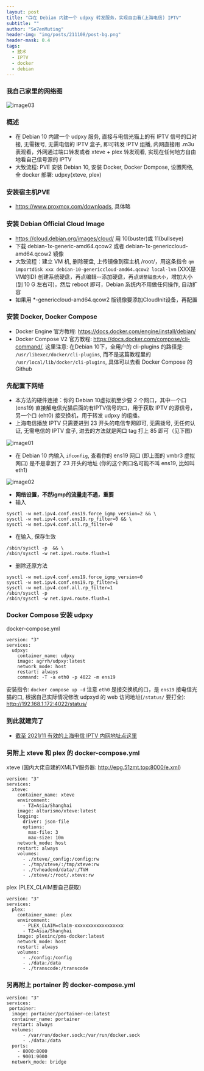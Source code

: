 ```yaml
---
layout: post
title: "📺在 Debian 内建一个 udpxy 转发服务，实现自由看(上海电信) IPTV"
subtitle: ""
author: "Se7enMuting"
header-img: "img/posts/211108/post-bg.png"
header-mask: 0.4
tags:
  - 技术
  - IPTV
  - docker
  - debian
---
```

### 我自己家里的网络图

 ![image03](/img/posts/211108/03.png)

### 概述
- 在 Debian 10 内建一个 udpxy 服务, 直接与电信光猫上的有 IPTV 信号的口对接, 无需拨号, 无需电信的 IPTV 盒子, 即可转发 IPTV 组播, 内网直接用 .m3u 表观看，外网通过端口转发或者 xteve + plex 转发观看, 实现在任何地方自由地看自己信号源的 IPTV
- 大致流程: PVE 安装 Debian 10, 安装 Docker, Docker Dompose, 设置网络, 全 docker 部署: udpxy(xteve, plex)

### 安装宿主机PVE
- https://www.proxmox.com/downloads, 具体略

### 安装 Debian Official Cloud Image
- https://cloud.debian.org/images/cloud/ 用 10(buster)或 11(bullseye)
- 下载 debian-1x-generic-amd64.qcow2 或者 debian-1x-genericcloud-amd64.qcow2 镜像
- 大致流程：建立 VM 机, 删除硬盘, 上传镜像到宿主机 /root/，用这条指令 `qm importdisk xxx debian-10-genericcloud-amd64.qcow2 local-lvm`  (XXX是VM的ID) 创建系统硬盘，再点编辑--添加硬盘，再点`调整磁盘大小`，增加大小(到 10 G 左右可)，然后 reboot 即可，Debian 系统内不用做任何操作, 自动扩容
- 如果用 *-genericcloud-amd64.qcow2 版镜像要添加CloudInit设备，再配置

### 安装 Docker, Docker Compose
- Docker Engine 官方教程: https://docs.docker.com/engine/install/debian/
- Docker Compose V2 官方教程: https://docs.docker.com/compose/cli-command/, 这里注意:  在Debian 10下，全用户的 cli-plugins 的路径是: `/usr/libexec/docker/cli-plugins`, 而不是这篇教程里的 `/usr/local/lib/docker/cli-plugins`, 具体可以去看 Docker Compose 的 Github

### 先配置下网络
 - 本方法的硬件连接：你的 Debian 10虚拟机至少要 2 个网口，其中一个口 (ens19) 直接解电信光猫后面的有IPTV信号的口，用于获取 IPTV 的源信号，另一个口 (eht0) 接交换机，用于转发 udpxy 的组播。
 - 上海电信播放 IPTV 只需要进到 23 开头的电信专网即可, 无需拨号, 无任何认证, 无需电信的 IPTV 盒子, 进去的方法就是网口 tag 打上 85 即可（见下图）

 ![image01](/img/posts/211108/01.jpg)

 - 在 Debian 10 内输入 `ifconfig`, 查看你的 ens19 网口 (即上图的 vmbr3 虚拟网口) 是不是拿到了 23 开头的地址 (你的这个网口名可能不叫 ens19, 比如叫 eth1)

 ![image02](/img/posts/211108/02.jpg)

 - **网络设置，不然igmp的流量走不通，重要**
  - 输入
  ```
  sysctl -w net.ipv4.conf.ens19.force_igmp_version=2 && \
  sysctl -w net.ipv4.conf.ens19.rp_filter=0 && \
  sysctl -w net.ipv4.conf.all.rp_filter=0
  ```

  - 在输入, 保存生效
  ```
  /sbin/sysctl -p  && \
  /sbin/sysctl -w net.ipv4.route.flush=1
  ```

  - 删除还原方法
  ```
  sysctl -w net.ipv4.conf.ens19.force_igmp_version=0
  sysctl -w net.ipv4.conf.ens19.rp_filter=1
  sysctl -w net.ipv4.conf.all.rp_filter=1
  /sbin/sysctl -p
  /sbin/sysctl -w net.ipv4.route.flush=1
  ```

### Docker Compose 安装 udpxy
docker-compose.yml
```
version: "3"
services:
  udpxy:
    container_name: udpxy
    image: agrrh/udpxy:latest
    network_mode: host
    restart: always
    command: -T -a eth0 -p 4022 -m ens19
```
安装指令: `docker compose up -d`
注意 `eth0` 是接交换机的口，是 `ens19` 接电信光猫的口, 根据自己实际情况修改
udpxyd 的 web 访问地址(`/status/` 要打全): http://192.168.1.172:4022/status/

### 到此就建完了
- [截至 2021/11 有效的上海电信 IPTV 内网地址点这里](https://github.com/Se7enMuting/download/tree/master/SH-IPTV)

### 另附上 xteve 和 plex 的 docker-compose.yml
xteve (国内大佬自建的XMLTV服务器: http://epg.51zmt.top:8000/e.xml)
```
version: "3"
services:
  xteve:
    container_name: xteve
    environment:
      - TZ=Asia/Shanghai
    image: alturismo/xteve:latest
    logging:
      driver: json-file
      options:
        max-file: 3
        max-size: 10m
    network_mode: host
    restart: always
    volumes:
      - ./xteve/_config:/config:rw
      - ./tmp/xteve/:/tmp/xteve:rw
      - ./tvheadend/data/:/TVH
      - ./xteve/:/root/.xteve:rw
```
plex (PLEX_CLAIM要自己获取)
```
version: "3"
services:
  plex:
    container_name: plex
    environment:
      - PLEX_CLAIM=claim-xxxxxxxxxxxxxxxxxx
      - TZ=Asia/Shanghai
    image: plexinc/pms-docker:latest
    network_mode: host
    restart: always
    volumes:
      - ./config:/config
      - ./data:/data
      - ./transcode:/transcode
```
### 另再附上 portainer 的 docker-compose.yml
```
version: "3"
services:
 portainer:
  image: portainer/portainer-ce:latest
  container_name: portainer
  restart: always
  volumes:
      - /var/run/docker.sock:/var/run/docker.sock
      - ./data:/data
  ports:
    - 8000:8000
    - 9001:9000
  network_mode: bridge
```
